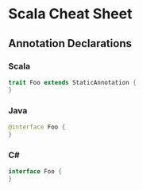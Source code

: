 # Scala Cheat Sheet

## Annotation Declarations

### Scala
```scala
trait Foo extends StaticAnnotation {
}
```

### Java
```java
@interface Foo {
}
```

### C\#  
```csharp
interface Foo {
}
```
    
